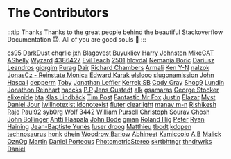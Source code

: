 # The Contributors

:::tip Thanks
Thanks to the great people behind the beautiful Stackoverflow Documentation :innocent:. All of you are good souls :100:
:::

[cs95](https://stackoverflow.com/users/4909087/cs95) [DarkDust](https://stackoverflow.com/users/400056/darkdust) [chqrlie](https://stackoverflow.com/users/4593267/chqrlie) [jxh](https://stackoverflow.com/users/315052/jxh) [Blagovest Buyukliev](https://stackoverflow.com/users/265804/blagovest-buyukliev) [Harry Johnston](https://stackoverflow.com/users/886887/harry-johnston) [MikeCAT](https://stackoverflow.com/users/4062354/mikecat) [AShelly](https://stackoverflow.com/users/10396/ashelly) [Wyzard](https://stackoverflow.com/users/226975/wyzard) [4386427](https://stackoverflow.com/users/4386427/4386427) [EvilTeach](https://stackoverflow.com/users/7734/evilteach) [2501](https://stackoverflow.com/users/4082723/2501) [hlovdal](https://stackoverflow.com/users/23118/hlovdal) [Nemanja Boric](https://stackoverflow.com/users/133707/nemanja-boric) [Dariusz](https://stackoverflow.com/users/1961634/dariusz) [Leandros](https://stackoverflow.com/users/1070117/leandros) [giorgim](https://stackoverflow.com/users/3963067/giorgim) [Purag](https://stackoverflow.com/users/814761/purag) [Dair](https://stackoverflow.com/users/667648/dair) [Richard Chambers](https://stackoverflow.com/users/1466970/richard-chambers) [Armali](https://stackoverflow.com/users/2413201/armali) [Ken Y-N](https://stackoverflow.com/users/1270789/ken-y-n) [nalzok](https://stackoverflow.com/users/5399734/nalzok) [JonasCz - Reinstate Monica](https://stackoverflow.com/users/4428462/jonascz-reinstate-monica) [Edward Karak](https://stackoverflow.com/users/2469027/edward-karak) [elslooo](https://stackoverflow.com/users/130580/elslooo) [slugonamission](https://stackoverflow.com/users/235700/slugonamission) [John Hascall](https://stackoverflow.com/users/2040863/john-hascall) [depperm](https://stackoverflow.com/users/3462319/depperm) [Toby](https://stackoverflow.com/users/1292918/toby) [Jonathan Leffler](https://stackoverflow.com/users/15168/jonathan-leffler) [Kerrek SB](https://stackoverflow.com/users/596781/kerrek-sb) [Cody Gray](https://stackoverflow.com/users/366904/cody-gray) [Shog9](https://stackoverflow.com/users/811/shog9) [Lundin](https://stackoverflow.com/users/584518/lundin) [Jonathon Reinhart](https://stackoverflow.com/users/119527/jonathon-reinhart) [haccks](https://stackoverflow.com/users/2455888/haccks) [P.P](https://stackoverflow.com/users/1275169/p-p) [Jens Gustedt](https://stackoverflow.com/users/366377/jens-gustedt) [alk](https://stackoverflow.com/users/694576/alk) [gsamaras](https://stackoverflow.com/users/2411320/gsamaras) [George Stocker](https://stackoverflow.com/users/16587/george-stocker) [elixenide](https://stackoverflow.com/users/2057919/elixenide) [bta](https://stackoverflow.com/users/79566/bta) [Klas Lindb&#228;ck](https://stackoverflow.com/users/646887/klas-lindb%c3%a4ck) [Tim Post](https://stackoverflow.com/users/50049/tim-post) [Fantastic Mr Fox](https://stackoverflow.com/users/1294207/fantastic-mr-fox) [Justin](https://stackoverflow.com/users/1896169/justin) [Elazar](https://stackoverflow.com/users/2289509/elazar) [Myst](https://stackoverflow.com/users/4025095/myst) [Daniel Jour](https://stackoverflow.com/users/1116364/daniel-jour) [Iwillnotexist Idonotexist](https://stackoverflow.com/users/2809095/iwillnotexist-idonotexist) [fluter](https://stackoverflow.com/users/436559/fluter) [clearlight](https://stackoverflow.com/users/2079103/clearlight) [manav m-n](https://stackoverflow.com/users/220386/manav-m-n) [Rishikesh Raje](https://stackoverflow.com/users/3555525/rishikesh-raje) [Paul92](https://stackoverflow.com/users/2896626/paul92) [syb0rg](https://stackoverflow.com/users/1937270/syb0rg) [Wolf](https://stackoverflow.com/users/2932052/wolf) [3442](https://stackoverflow.com/users/5249858/3442) [William Pursell](https://stackoverflow.com/users/140750/william-pursell) [Christoph](https://stackoverflow.com/users/48015/christoph) [Sourav Ghosh](https://stackoverflow.com/users/2173917/sourav-ghosh) [John Bollinger](https://stackoverflow.com/users/2402272/john-bollinger) [Antti Haapala](https://stackoverflow.com/users/918959/antti-haapala) [John Bode](https://stackoverflow.com/users/134554/john-bode) [gman](https://stackoverflow.com/users/128511/gman) [Roland Illig](https://stackoverflow.com/users/225757/roland-illig) [Peter](https://stackoverflow.com/users/4706785/peter) [Ryan Haining](https://stackoverflow.com/users/1013719/ryan-haining) [Jean-Baptiste Yun&#232;s](https://stackoverflow.com/users/719263/jean-baptiste-yun%c3%a8s) [luser droog](https://stackoverflow.com/users/733077/luser-droog) [Matthieu](https://stackoverflow.com/users/347565/matthieu) [tbodt](https://stackoverflow.com/users/1455016/tbodt) [kdopen](https://stackoverflow.com/users/943010/kdopen) [technosaurus](https://stackoverflow.com/users/1162141/technosaurus) [honk](https://stackoverflow.com/users/2675154/honk) [dhein](https://stackoverflow.com/users/2003898/dhein) [Woodrow Barlow](https://stackoverflow.com/users/3961271/woodrow-barlow) [Abhineet](https://stackoverflow.com/users/1182192/abhineet) [Kamiccolo](https://stackoverflow.com/users/1150918/kamiccolo) [A B](https://stackoverflow.com/users/1298874/a-b) [Malick](https://stackoverflow.com/users/3205529/malick) [OznOg](https://stackoverflow.com/users/5494721/oznog) [Martin](https://stackoverflow.com/users/412044/martin) [Daniel Porteous](https://stackoverflow.com/users/3846032/daniel-porteous) [PhotometricStereo](https://stackoverflow.com/users/5883832/photometricstereo) [skrtbhtngr](https://stackoverflow.com/users/1866196/skrtbhtngr) [thndrwrks](https://stackoverflow.com/users/3780573/thndrwrks) [Daniel](https://stackoverflow.com/users/4758972/daniel) 